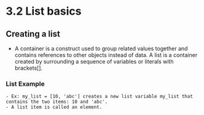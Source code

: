 # 3.2 List basics

## Creating a list

- A container is a construct used to group related values together and contains references to other objects instead of data. A list is a container created by surrounding a sequence of variables or literals with brackets[].

### List Example

    - Ex: my_list = [10, 'abc'] creates a new list variable my_list that contains the two items: 10 and 'abc'. 
    - A list item is called an element.
